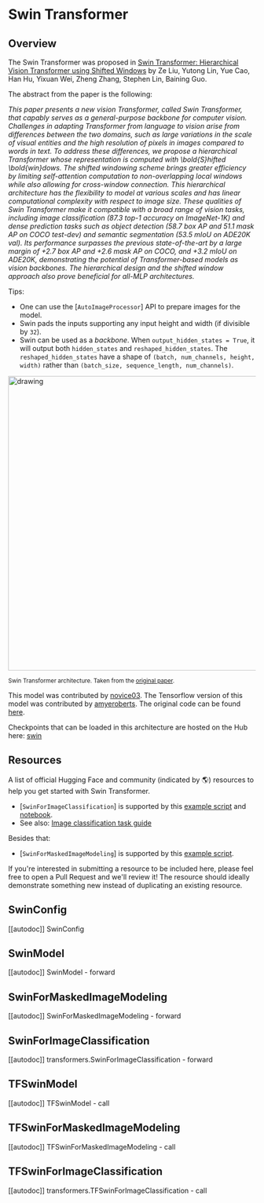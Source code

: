 <!--Copyright 2022 The HuggingFace Team. All rights reserved.

Licensed under the Apache License, Version 2.0 (the "License"); you may not use this file except in compliance with
the License. You may obtain a copy of the License at

http://www.apache.org/licenses/LICENSE-2.0

Unless required by applicable law or agreed to in writing, software distributed under the License is distributed on
an "AS IS" BASIS, WITHOUT WARRANTIES OR CONDITIONS OF ANY KIND, either express or implied. See the License for the
specific language governing permissions and limitations under the License.

⚠️ Note that this file is in Markdown but contain specific syntax for our doc-builder (similar to MDX) that may not be
rendered properly in your Markdown viewer.

-->

# Swin Transformer

## Overview

The Swin Transformer was proposed in [Swin Transformer: Hierarchical Vision Transformer using Shifted Windows](https://arxiv.org/abs/2103.14030)
by Ze Liu, Yutong Lin, Yue Cao, Han Hu, Yixuan Wei, Zheng Zhang, Stephen Lin, Baining Guo.

The abstract from the paper is the following:

*This paper presents a new vision Transformer, called Swin Transformer, that capably serves as a general-purpose backbone
for computer vision. Challenges in adapting Transformer from language to vision arise from differences between the two domains,
such as large variations in the scale of visual entities and the high resolution of pixels in images compared to words in text.
To address these differences, we propose a hierarchical Transformer whose representation is computed with \bold{S}hifted
\bold{win}dows. The shifted windowing scheme brings greater efficiency by limiting self-attention computation to non-overlapping
local windows while also allowing for cross-window connection. This hierarchical architecture has the flexibility to model at
various scales and has linear computational complexity with respect to image size. These qualities of Swin Transformer make it
compatible with a broad range of vision tasks, including image classification (87.3 top-1 accuracy on ImageNet-1K) and dense
prediction tasks such as object detection (58.7 box AP and 51.1 mask AP on COCO test-dev) and semantic segmentation
(53.5 mIoU on ADE20K val). Its performance surpasses the previous state-of-the-art by a large margin of +2.7 box AP and
+2.6 mask AP on COCO, and +3.2 mIoU on ADE20K, demonstrating the potential of Transformer-based models as vision backbones.
The hierarchical design and the shifted window approach also prove beneficial for all-MLP architectures.*

Tips:
- One can use the [`AutoImageProcessor`] API to prepare images for the model.
- Swin pads the inputs supporting any input height and width (if divisible by `32`).
- Swin can be used as a *backbone*. When `output_hidden_states = True`, it will output both `hidden_states` and `reshaped_hidden_states`. The `reshaped_hidden_states` have a shape of `(batch, num_channels, height, width)` rather than `(batch_size, sequence_length, num_channels)`.

<img src="https://huggingface.co/datasets/huggingface/documentation-images/resolve/main/swin_transformer_architecture.png"
alt="drawing" width="600"/>

<small> Swin Transformer architecture. Taken from the <a href="https://arxiv.org/abs/2102.03334">original paper</a>.</small>

This model was contributed by [novice03](https://huggingface.co/novice03). The Tensorflow version of this model was contributed by [amyeroberts](https://huggingface.co/amyeroberts). The original code can be found [here](https://github.com/microsoft/Swin-Transformer).


Checkpoints that can be loaded in this architecture are hosted on the Hub here: [swin](https://huggingface.co/models?other=swin)

## Resources

A list of official Hugging Face and community (indicated by 🌎) resources to help you get started with Swin Transformer.

<PipelineTag pipeline="image-classification"/>

- [`SwinForImageClassification`] is supported by this [example script](https://github.com/huggingface/transformers/tree/main/examples/pytorch/image-classification) and [notebook](https://colab.research.google.com/github/huggingface/notebooks/blob/main/examples/image_classification.ipynb).
- See also: [Image classification task guide](../tasks/image_classification)

Besides that:

- [`SwinForMaskedImageModeling`] is supported by this [example script](https://github.com/huggingface/transformers/tree/main/examples/pytorch/image-pretraining).

If you're interested in submitting a resource to be included here, please feel free to open a Pull Request and we'll review it! The resource should ideally demonstrate something new instead of duplicating an existing resource.

## SwinConfig

[[autodoc]] SwinConfig


## SwinModel

[[autodoc]] SwinModel
    - forward

## SwinForMaskedImageModeling

[[autodoc]] SwinForMaskedImageModeling
    - forward

## SwinForImageClassification

[[autodoc]] transformers.SwinForImageClassification
    - forward

## TFSwinModel

[[autodoc]] TFSwinModel
    - call

## TFSwinForMaskedImageModeling

[[autodoc]] TFSwinForMaskedImageModeling
    - call

## TFSwinForImageClassification

[[autodoc]] transformers.TFSwinForImageClassification
    - call
